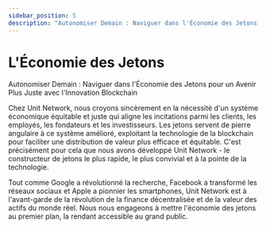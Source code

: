 ```yaml
---
sidebar_position: 5
description: "Autonomiser Demain : Naviguer dans l'Économie des Jetons pour un Avenir Plus Juste avec l'Innovation Blockchain"
---
```


# L'Économie des Jetons

Autonomiser Demain : Naviguer dans l'Économie des Jetons pour un Avenir Plus Juste avec l'Innovation Blockchain

Chez Unit Network, nous croyons sincèrement en la nécessité d'un système économique équitable et juste qui aligne les incitations parmi les clients, les employés, les fondateurs et les investisseurs. Les jetons servent de pierre angulaire à ce système amélioré, exploitant la technologie de la blockchain pour faciliter une distribution de valeur plus efficace et équitable. C'est précisément pour cela que nous avons développé Unit Network - le constructeur de jetons le plus rapide, le plus convivial et à la pointe de la technologie.

Tout comme Google a révolutionné la recherche, Facebook a transformé les réseaux sociaux et Apple a pionnier les smartphones, Unit Network est à l'avant-garde de la révolution de la finance décentralisée et de la valeur des actifs du monde réel. Nous nous engageons à mettre l'économie des jetons au premier plan, la rendant accessible au grand public.
